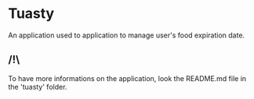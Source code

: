 # Tuasty
An application used to application to manage user's food expiration date.

## /!\
To have more informations on the application, look the README.md file in the 'tuasty' folder.